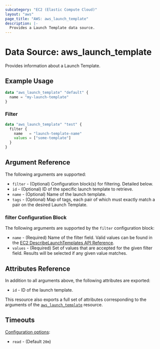 ```yaml
---
subcategory: "EC2 (Elastic Compute Cloud)"
layout: "aws"
page_title: "AWS: aws_launch_template"
description: |-
  Provides a Launch Template data source.
---
```


# Data Source: aws_launch_template

Provides information about a Launch Template.

## Example Usage

```terraform
data "aws_launch_template" "default" {
  name = "my-launch-template"
}
```

### Filter

```terraform
data "aws_launch_template" "test" {
  filter {
    name   = "launch-template-name"
    values = ["some-template"]
  }
}
```

## Argument Reference

The following arguments are supported:

* `filter` - (Optional) Configuration block(s) for filtering. Detailed below.
* `id` - (Optional) ID of the specific launch template to retrieve.
* `name` - (Optional) Name of the launch template.
* `tags` - (Optional) Map of tags, each pair of which must exactly match a pair on the desired Launch Template.

### filter Configuration Block

The following arguments are supported by the `filter` configuration block:

* `name` - (Required) Name of the filter field. Valid values can be found in the [EC2 DescribeLaunchTemplates API Reference](https://docs.aws.amazon.com/AWSEC2/latest/APIReference/API_DescribeLaunchTemplates.html).
* `values` - (Required) Set of values that are accepted for the given filter field. Results will be selected if any given value matches.

## Attributes Reference

In addition to all arguments above, the following attributes are exported:

* `id` - ID of the launch template.

This resource also exports a full set of attributes corresponding to the arguments of the [`aws_launch_template`](/docs/providers/aws/r/launch_template.html) resource.

## Timeouts

[Configuration options](https://developer.hashicorp.com/terraform/language/resources/syntax#operation-timeouts):

- `read` - (Default `20m`)
